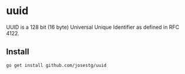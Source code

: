 # uuid

UUID is a 128 bit (16 byte) Universal Unique Identifier as defined in RFC 4122.

## Install

```bash
go get install github.com/josestg/uuid
```